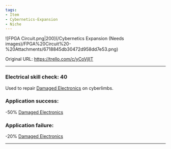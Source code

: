```yaml
---
tags:
- Item
- Cybernetics-Expansion
- Niche
---
```


![FPGA Circuit.png\|200](/Cybernetics Expansion (Needs images)/FPGA%20Circuit%20-%20Attachments/6718845db30472d958dd7e53.png)

Original URL: https://trello.com/c/yCoVjllT

---

### Electrical skill check: 40

Used to repair [Damaged Electronics](Damaged%20Electronics.md)  on cyberlimbs.

### Application success:

\-50% [Damaged Electronics](Damaged%20Electronics.md)

### Application failure:

\-20% [Damaged Electronics](Damaged%20Electronics.md)

---

